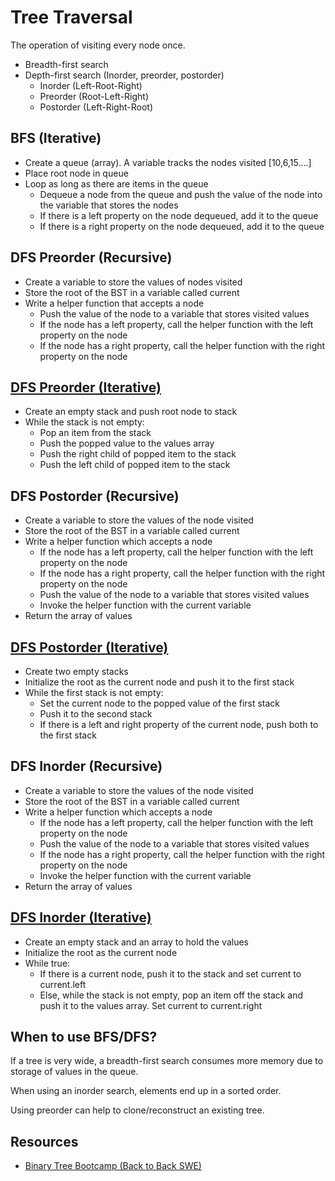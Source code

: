 # Tree Traversal

The operation of visiting every node once.

-   Breadth-first search
-   Depth-first search (Inorder, preorder, postorder)
    -   Inorder (Left-Root-Right)
    -   Preorder (Root-Left-Right)
    -   Postorder (Left-Right-Root)

## BFS (Iterative)

-   Create a queue (array). A variable tracks the nodes visited [10,6,15....]
-   Place root node in queue
-   Loop as long as there are items in the queue
    -   Dequeue a node from the queue and push the value of the node into the variable that stores the nodes
    -   If there is a left property on the node dequeued, add it to the queue
    -   If there is a right property on the node dequeued, add it to the queue

## DFS Preorder (Recursive)

-   Create a variable to store the values of nodes visited
-   Store the root of the BST in a variable called current
-   Write a helper function that accepts a node
    -   Push the value of the node to a variable that stores visited values
    -   If the node has a left property, call the helper function with the left property on the node
    -   If the node has a right property, call the helper function with the right property on the node

## [DFS Preorder (Iterative)](https://www.geeksforgeeks.org/iterative-preorder-traversal/)

-   Create an empty stack and push root node to stack
-   While the stack is not empty:
    -   Pop an item from the stack
    -   Push the popped value to the values array
    -   Push the right child of popped item to the stack
    -   Push the left child of popped item to the stack

## DFS Postorder (Recursive)

-   Create a variable to store the values of the node visited
-   Store the root of the BST in a variable called current
-   Write a helper function which accepts a node
    -   If the node has a left property, call the helper function with the left property on the node
    -   If the node has a right property, call the helper function with the right property on the node
    -   Push the value of the node to a variable that stores visited values
    -   Invoke the helper function with the current variable
-   Return the array of values

## [DFS Postorder (Iterative)](https://www.geeksforgeeks.org/iterative-postorder-traversal/?ref=lbp)

-   Create two empty stacks
-   Initialize the root as the current node and push it to the first stack
-   While the first stack is not empty:
    -   Set the current node to the popped value of the first stack
    -   Push it to the second stack
    -   If there is a left and right property of the current node, push both to the first stack

## DFS Inorder (Recursive)

-   Create a variable to store the values of the node visited
-   Store the root of the BST in a variable called current
-   Write a helper function which accepts a node
    -   If the node has a left property, call the helper function with the left property on the node
    -   Push the value of the node to a variable that stores visited values
    -   If the node has a right property, call the helper function with the right property on the node
    -   Invoke the helper function with the current variable
-   Return the array of values

## [DFS Inorder (Iterative)](https://www.geeksforgeeks.org/inorder-tree-traversal-without-recursion/)

-   Create an empty stack and an array to hold the values
-   Initialize the root as the current node
-   While true:
    -   If there is a current node, push it to the stack and set current to current.left
    -   Else, while the stack is not empty, pop an item off the stack and push it to the values array. Set current to current.right

## When to use BFS/DFS?

If a tree is very wide, a breadth-first search consumes more memory due to storage of values in the queue.

When using an inorder search, elements end up in a sorted order.

Using preorder can help to clone/reconstruct an existing tree.

## Resources

-   [Binary Tree Bootcamp (Back to Back SWE)](https://www.youtube.com/watch?v=BHB0B1jFKQc)
